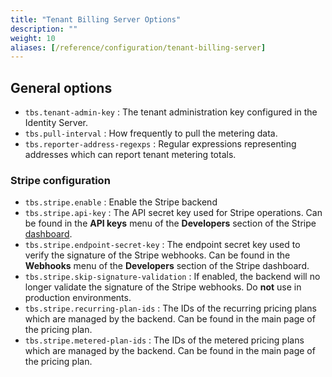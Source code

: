```yaml
---
title: "Tenant Billing Server Options"
description: ""
weight: 10
aliases: [/reference/configuration/tenant-billing-server]
---
```


## General options

- `tbs.tenant-admin-key` : The tenant administration key configured in the Identity Server.
- `tbs.pull-interval` : How frequently to pull the metering data.
- `tbs.reporter-address-regexps` : Regular expressions representing addresses which can report tenant metering totals.

### Stripe configuration

- `tbs.stripe.enable` : Enable the Stripe backend
- `tbs.stripe.api-key` : The API secret key used for Stripe operations. Can be found in the **API keys** menu of the **Developers** section of the Stripe [dashboard](https://dashboard.stripe.com/).
- `tbs.stripe.endpoint-secret-key` : The endpoint secret key used to verify the signature of the Stripe webhooks. Can be found in the **Webhooks** menu of the **Developers** section of the Stripe dashboard.
- `tbs.stripe.skip-signature-validation` : If enabled, the backend will no longer validate the signature of the Stripe webhooks. Do **not** use in production environments.
- `tbs.stripe.recurring-plan-ids` : The IDs of the recurring pricing plans which are managed by the backend. Can be found in the main page of the pricing plan.
- `tbs.stripe.metered-plan-ids` : The IDs of the metered pricing plans which are managed by the backend. Can be found in the main page of the pricing plan.

